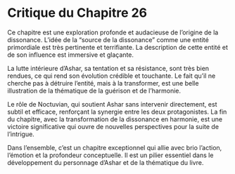 # Critique du Chapitre 26

Ce chapitre est une exploration profonde et audacieuse de l’origine de la dissonance. L’idée de la “source de la dissonance” comme une entité primordiale est très pertinente et terrifiante. La description de cette entité et de son influence est immersive et glaçante.

La lutte intérieure d’Ashar, sa tentation et sa résistance, sont très bien rendues, ce qui rend son évolution crédible et touchante. Le fait qu’il ne cherche pas à détruire l’entité, mais à la transformer, est une belle illustration de la thématique de la guérison et de l’harmonie.

Le rôle de Noctuvian, qui soutient Ashar sans intervenir directement, est subtil et efficace, renforçant la synergie entre les deux protagonistes. La fin du chapitre, avec la transformation de la dissonance en harmonie, est une victoire significative qui ouvre de nouvelles perspectives pour la suite de l’intrigue.

Dans l’ensemble, c’est un chapitre exceptionnel qui allie avec brio l’action, l’émotion et la profondeur conceptuelle. Il est un pilier essentiel dans le développement du personnage d’Ashar et de la thématique du livre.